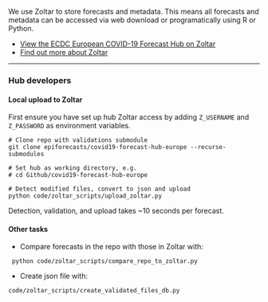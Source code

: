 We use Zoltar to store forecasts and metadata. This means all forecasts and metadata can be accessed via web download or programatically using R or Python.

- [View the ECDC European COVID-19 Forecast Hub on Zoltar](https://www.zoltardata.com/project/238)
- [Find out more about Zoltar](https://docs.zoltardata.com/)

----

### Hub developers

#### Local upload to Zoltar

First ensure you have set up  hub Zoltar access by adding `Z_USERNAME` and `Z_PASSWORD` as environment variables.

```
# Clone repo with validations submodule
git clone epiforecasts/covid19-forecast-hub-europe --recurse-submodules

# Set hub as working directory, e.g.
# cd Github/covid19-forecast-hub-europe

# Detect modified files, convert to json and upload
python code/zoltar_scripts/upload_zoltar.py
```
Detection, validation, and upload takes ~10 seconds per forecast.

#### Other tasks

 - Compare forecasts in the repo with those in Zoltar with:
```
 python code/zoltar_scripts/compare_repo_to_zoltar.py
 ```

- Create json file with:
```
code/zoltar_scripts/create_validated_files_db.py
```

